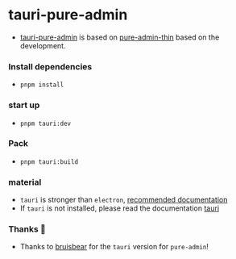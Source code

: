 <h1>tauri-pure-admin</h1>

- [tauri-pure-admin](https://github.com/xiaoxian521/tauri-pure-admin) is based on [pure-admin-thin](https://github.com/xiaoxian521/pure-admin-thin) based on the development.

### Install dependencies

- `pnpm install`

### start up

- `pnpm tauri:dev`

### Pack

- `pnpm tauri:build`

### material

- `tauri` is stronger than `electron`, [recommended documentation](https://www.cnblogs.com/Grewer/p/12789261.html)
- If `tauri` is not installed, please read the documentation [tauri](https://tauri.studio/docs/getting-started/prerequisites)

### Thanks 🙏

- Thanks to [bruisbear](https://github.com/bruisbear) for the `tauri` version for `pure-admin`!
